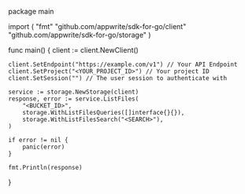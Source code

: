 package main

import (
    "fmt"
    "github.com/appwrite/sdk-for-go/client"
    "github.com/appwrite/sdk-for-go/storage"
)

func main() {
    client := client.NewClient()

    client.SetEndpoint("https://example.com/v1") // Your API Endpoint
    client.SetProject("<YOUR_PROJECT_ID>") // Your project ID
    client.SetSession("") // The user session to authenticate with

    service := storage.NewStorage(client)
    response, error := service.ListFiles(
        "<BUCKET_ID>",
        storage.WithListFilesQueries([]interface{}{}),
        storage.WithListFilesSearch("<SEARCH>"),
    )

    if error != nil {
        panic(error)
    }

    fmt.Println(response)
}

